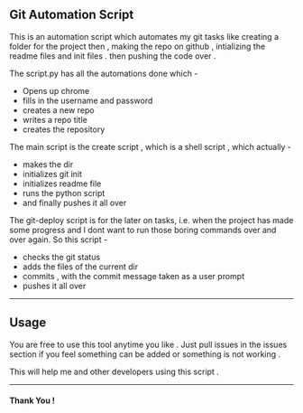 ## Git Automation Script

This is an automation script which automates my git tasks like creating a folder for the project then , making the repo on github , intializing the readme files and init files . then pushing the code over .

The script.py has all the automations done which - 
- Opens up chrome 
- fills in the username and password
- creates a new repo
- writes a repo title
- creates the repository

The main script is the create script , which is a shell script , which actually -
- makes the dir
- initializes git init
- initializes readme file
- runs the python script
- and finally pushes it all over

The git-deploy script is for the later on tasks, i.e. when the project has made some progress and I dont want to run those boring commands over and over again. So this script -
- checks the git status
- adds the files of the current dir
- commits , with the commit message taken as a user prompt
- pushes it all over

---

## Usage 

You are free to use this tool anytime you like . Just pull issues in the issues section if you feel something can be added or something is not working . 

This will help me and other developers using this script .

---

#### Thank You !
